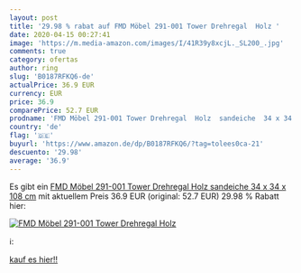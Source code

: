 ```yaml
---
layout: post
title: '29.98 % rabat auf FMD Möbel 291-001 Tower Drehregal  Holz '
date: 2020-04-15 00:27:41
image: 'https://m.media-amazon.com/images/I/41R39y8xcjL._SL200_.jpg'
comments: true
category: ofertas
author: ring
slug: 'B0187RFKQ6-de'
actualPrice: 36.9 EUR
currency: EUR
price: 36.9
comparePrice: 52.7 EUR
prodname: 'FMD Möbel 291-001 Tower Drehregal  Holz  sandeiche  34 x 34 x 108 cm'
country: 'de'
flag: '🇩🇪'
buyurl: 'https://www.amazon.de/dp/B0187RFKQ6/?tag=tolees0ca-21'
descuento: '29.98'
average: '36.9'
---
```


Es gibt ein [FMD Möbel 291-001 Tower Drehregal  Holz  sandeiche  34 x 34 x 108 cm](https://www.amazon.de/dp/B0187RFKQ6/?tag=tolees0ca-21) mit aktuellem Preis 36.9 EUR (original: 52.7 EUR) 29.98 % Rabatt hier:

[![FMD Möbel 291-001 Tower Drehregal  Holz ](https://m.media-amazon.com/images/I/41R39y8xcjL._SL200_.jpg)](https://www.amazon.de/dp/B0187RFKQ6/?tag=tolees0ca-21)

ℹ️:


[kauf es hier!!](https://www.amazon.de/dp/B0187RFKQ6/?tag=tolees0ca-21)

